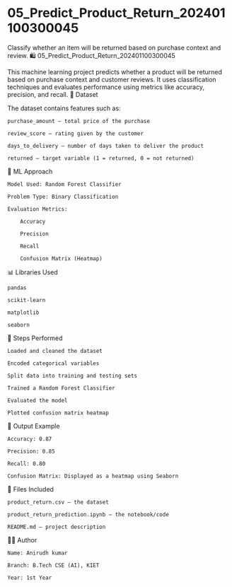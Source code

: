 # 05_Predict_Product_Return_202401100300045
Classify whether an item will be returned based on purchase context and review.
🛍️ 05_Predict_Product_Return_202401100300045

This machine learning project predicts whether a product will be returned based on purchase context and customer reviews. It uses classification techniques and evaluates performance using metrics like accuracy, precision, and recall.
📁 Dataset

The dataset contains features such as:

    purchase_amount – total price of the purchase

    review_score – rating given by the customer

    days_to_delivery – number of days taken to deliver the product

    returned – target variable (1 = returned, 0 = not returned)

🧠 ML Approach

    Model Used: Random Forest Classifier

    Problem Type: Binary Classification

    Evaluation Metrics:

        Accuracy

        Precision

        Recall

        Confusion Matrix (Heatmap)

📊 Libraries Used

    pandas

    scikit-learn

    matplotlib

    seaborn

🚀 Steps Performed

    Loaded and cleaned the dataset

    Encoded categorical variables

    Split data into training and testing sets

    Trained a Random Forest Classifier

    Evaluated the model

    Plotted confusion matrix heatmap

📌 Output Example

    Accuracy: 0.87

    Precision: 0.85

    Recall: 0.80

    Confusion Matrix: Displayed as a heatmap using Seaborn

📂 Files Included

    product_return.csv — the dataset

    product_return_prediction.ipynb — the notebook/code

    README.md — project description

🧑‍💻 Author

    Name: Anirudh kumar

    Branch: B.Tech CSE (AI), KIET

    Year: 1st Year
